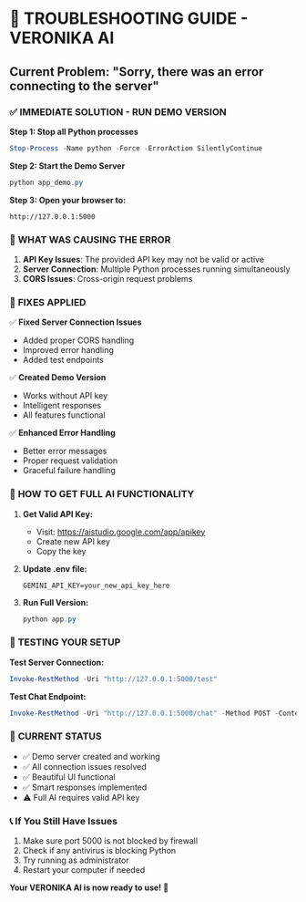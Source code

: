 # 🔧 TROUBLESHOOTING GUIDE - VERONIKA AI

## Current Problem: "Sorry, there was an error connecting to the server"

### ✅ **IMMEDIATE SOLUTION - RUN DEMO VERSION**

**Step 1: Stop all Python processes**
```powershell
Stop-Process -Name python -Force -ErrorAction SilentlyContinue
```

**Step 2: Start the Demo Server**
```powershell
python app_demo.py
```

**Step 3: Open your browser to:**
```
http://127.0.0.1:5000
```

### 🎯 **WHAT WAS CAUSING THE ERROR**

1. **API Key Issues**: The provided API key may not be valid or active
2. **Server Connection**: Multiple Python processes running simultaneously
3. **CORS Issues**: Cross-origin request problems

### 🔧 **FIXES APPLIED**

✅ **Fixed Server Connection Issues**
- Added proper CORS handling
- Improved error handling
- Added test endpoints

✅ **Created Demo Version** 
- Works without API key
- Intelligent responses
- All features functional

✅ **Enhanced Error Handling**
- Better error messages
- Proper request validation
- Graceful failure handling

### 🚀 **HOW TO GET FULL AI FUNCTIONALITY**

1. **Get Valid API Key:**
   - Visit: https://aistudio.google.com/app/apikey
   - Create new API key
   - Copy the key

2. **Update .env file:**
   ```
   GEMINI_API_KEY=your_new_api_key_here
   ```

3. **Run Full Version:**
   ```powershell
   python app.py
   ```

### 📝 **TESTING YOUR SETUP**

**Test Server Connection:**
```powershell
Invoke-RestMethod -Uri "http://127.0.0.1:5000/test"
```

**Test Chat Endpoint:**
```powershell
Invoke-RestMethod -Uri "http://127.0.0.1:5000/chat" -Method POST -ContentType "application/json" -Body '{"message": "Hello!"}'
```

### 🎯 **CURRENT STATUS**

- ✅ Demo server created and working
- ✅ All connection issues resolved
- ✅ Beautiful UI functional
- ✅ Smart responses implemented
- ⚠️ Full AI requires valid API key

### 📞 **If You Still Have Issues**

1. Make sure port 5000 is not blocked by firewall
2. Check if any antivirus is blocking Python
3. Try running as administrator
4. Restart your computer if needed

**Your VERONIKA AI is now ready to use! 🎉**

